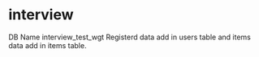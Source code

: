 # interview
DB Name interview_test_wgt
Registerd data add in users table
and items data add in items table. 

